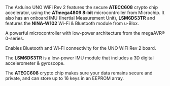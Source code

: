 <FeatureDescription>

The Arduino UNO WiFi Rev 2 features the secure **ATECC608** crypto chip accelerator, using the **ATmega4809 8-bit** microcontroller from Microchip. It also has an onboard IMU (Inertial Measurement Unit), **LSM6DS3TR** and features the **NINA-W102** Wi-Fi & Bluetooth module from u-Blox.

</FeatureDescription>

<FeatureList>

<Feature title="ATmega4809" image="core">

A powerful microcontroller with low-power architecture from the megaAVR® 0-series.

<FeatureLink title="Datasheet" url="http://ww1.microchip.com/downloads/en/DeviceDoc/ATmega4808-4809-Data-Sheet-DS40002173A.pdf" download blank/>
</Feature>

<Feature title="u-blox NINA-W102" image="wifi-bluetooth">

Enables Bluetooth and Wi-Fi connectivity for the UNO WiFi Rev 2 board.

<FeatureLink title="Datasheet" url="https://content.arduino.cc/assets/Arduino_NINA-W10_DataSheet_%28UBX-17065507%29.pdf" download blank/>

</Feature>

<Feature title="LSM6DS3TR" image="imu">

The **LSM6DS3TR** is a low-power IMU module that includes a 3D digital accelerometer & gyroscope.

<FeatureLink title="Datasheet" url="https://www.st.com/resource/en/datasheet/lsm6ds3.pdf" download blank/>
</Feature>

<Feature title="ATECC608 crypto chip" image="crypto-chip">

 The **ATECC608** crypto chip makes sure your data remains secure and private, and can store up to 16 keys in an EEPROM array.

<FeatureLink title="Datasheet" url="http://ww1.microchip.com/downloads/en/DeviceDoc/ATECC608A-CryptoAuthentication-Device-Summary-Data-Sheet-DS40001977B.pdf" download blank/>
</Feature>


</FeatureList>